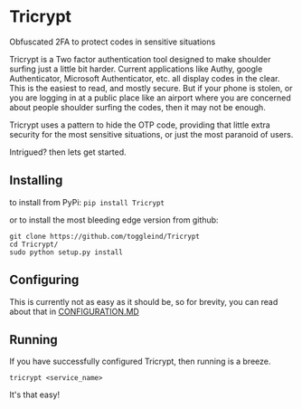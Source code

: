 # Tricrypt

Obfuscated 2FA to protect codes in sensitive situations

Tricrypt is a Two factor authentication tool designed to make shoulder surfing
just a little bit harder. Current applications like Authy, google Authenticator,
Microsoft Authenticator, etc. all display codes in the clear. This is the
easiest to read, and mostly secure. But if your phone is stolen, or you are
logging in at a public place like an airport where you are concerned about
people shoulder surfing the codes, then it may not be enough.

Tricrypt uses a pattern to hide the OTP code, providing that little extra
security for the most sensitive situations, or just the most paranoid of users.

Intrigued? then lets get started.

## Installing
to install from PyPi: 
`pip install Tricrypt`

or to install the most bleeding edge version from github:
```
git clone https://github.com/toggleind/Tricrypt
cd Tricrypt/
sudo python setup.py install
```

## Configuring
This is currently not as easy as it should be, so for brevity, you can read
about that in [CONFIGURATION.MD](CONFIGURATION.md)

## Running
If you have successfully configured Tricrypt, then running is a breeze.

`tricrypt <service_name>`

It's that easy!
